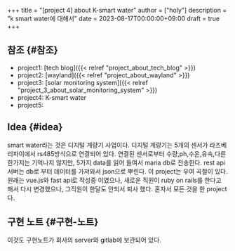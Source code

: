 +++
title = "[project 4] about K-smart water"
author = ["holy"]
description = "k smart water에 대해서"
date = 2023-08-17T00:00:00+09:00
draft = true
+++

## 참조 {#참조}

-   project1: [tech blog]({{< relref "project_about_tech_blog" >}})
-   project2: [wayland]({{< relref "project_about_wayland" >}})
-   project3: [solar monitoring system]({{< relref "project_3_about_solar_monitoring_system" >}})
-   project4: K-smart water
-   project5:


## Idea {#idea}

smart water라는 것은 디지털 계량기 사업이다. 디지털 계량기는 5개의
센서가 라즈베리파이에서 rs485방식으로 연결되어 있다. 연결된 센서로부터
수량,ph,수온,유속,다른 한가지는 기억나지 않지만, 5가지 data를 읽어
들여서 maria db로 전송한다. rest api서버는 db로 부터 데이터를 가져와서
json으로 뿌린다. 이 project는 우여 곡절이 있다. 원래는 vue.js와 fast
api로 작성중 이였으나, 새로운 직원이 ruby on rails를 한다고 해서 다시
변경했으나, 그직원이 한달도 안되서 퇴사 했다. 혼자서 모든 것을 한
project다.


## 구현 노트 {#구현-노트}

이것도 구현노트가 회사의 server와 gitlab에 보관되어 있다.
